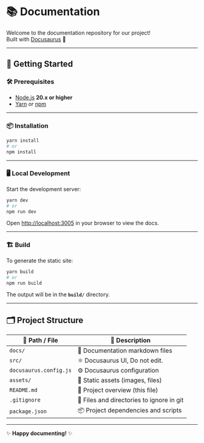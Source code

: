 # 📚 Documentation

Welcome to the documentation repository for our project!  
Built with [Docusaurus](https://docusaurus.io/) 🚀

---

## 🚀 Getting Started

### 🛠️ Prerequisites

- [Node.js](https://nodejs.org/) **20.x or higher**
- [Yarn](https://yarnpkg.com/) _or_ [npm](https://www.npmjs.com/)

---

### 📦 Installation

```bash
yarn install
# or
npm install
```

---

### 🖥️ Local Development

Start the development server:

```bash
yarn dev
# or
npm run dev
```

Open [http://localhost:3005](http://localhost:3005) in your browser to view the docs.

---

### 🏗️ Build

To generate the static site:

```bash
yarn build
# or
npm run build
```

The output will be in the **`build/`** directory.

---

## 🗂️ Project Structure

| 📁 Path / File            | 📝 Description                                 |
|--------------------------|-----------------------------------------------|
| `docs/`                  | 📝 Documentation markdown files               |
| `src/`                   | ⚛️ Docusaurus UI, Do not edit.                |
| `docusaurus.config.js`   | ⚙️ Docusaurus configuration                   |
| `assets/`                | 🌄 Static assets (images, files)              |
| `README.md`              | 📖 Project overview (this file)               |
| `.gitignore`             | 🚫 Files and directories to ignore in git     |
| `package.json`           | 📦 Project dependencies and scripts           |

---

✨ **Happy documenting!** ✨

